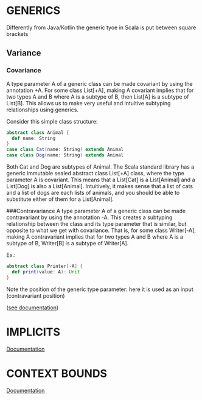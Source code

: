 # GENERICS
Differently from Java/Kotlin the generic tyoe in Scala is put between square brackets

## Variance

### Covariance
A type parameter A of a generic class can be made covariant by using the annotation +A. For some class List[+A], 
making A covariant implies that for two types A and B where A is a subtype of B, then List[A] is a subtype of List[B]. 
This allows us to make very useful and intuitive subtyping relationships using generics.

Consider this simple class structure:

```scala
abstract class Animal {
  def name: String
}
case class Cat(name: String) extends Animal
case class Dog(name: String) extends Animal
```

Both Cat and Dog are subtypes of Animal. The Scala standard library has a generic immutable sealed abstract class 
List[+A] class, where the type parameter A is covariant. This means that a List[Cat] is a List[Animal] and a List[Dog] 
is also a List[Animal]. 
Intuitively, it makes sense that a list of cats and a list of dogs are each lists of animals, and you should be able to 
substitute either of them for a List[Animal].

###Contravariance
A type parameter A of a generic class can be made contravariant by using the annotation -A. This creates a subtyping 
relationship between the class and its type parameter that is similar, but opposite to what we get with covariance. 
That is, for some class Writer[-A], making A contravariant implies that for two types A and B where A is a subtype of B, 
Writer[B] is a subtype of Writer[A].

Ex.: 

```scala
abstract class Printer[-A] {
  def print(value: A): Unit
}
```

Note the position of the generic type parameter: here it is used as an input (contravariant position)

([see documentation](https://docs.scala-lang.org/tour/variances.html))


# IMPLICITS 

[Documentation](https://docs.scala-lang.org/tutorials/FAQ/finding-implicits.html)

# CONTEXT BOUNDS

[Documentation](https://docs.scala-lang.org/tutorials/FAQ/context-bounds.html)


 
